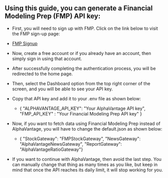 ## Using this guide, you can generate a Financial Modeling Prep (FMP) API key:

* First, you will need to sign up with FMP. Click on the link below to visit the FMP sign-up page:
* [FMP Signup](https://site.financialmodelingprep.com/register)

* Now, create a free account or if you already have an account, then simply sign in using that account.

* After successfully completing the authentication process, you will be redirected to the home page.

* Then, select the Dashboard option from the top right corner of the screen, and you will be able to see your API key.

* Copy that API key and add it to your .env file as shown below:
    * {
        "ALPHAVANTAGE_API_KEY": "Your AlphaVantage API key",
        "FMP_API_KEY" : "Your Financial Modeling Prep API key"
    }

* Now, if you want to fetch data using Financial Modeling Prep instead of AlphaVantage, you will have to change the default.json as shown below:
    * { "StockGateway": "FMPStockGateway", "NewsGateway": "AlphaVantageNewsGateway", "ReportGateway": "AlphaVantageRatioGateway"}

* If you want to continue with AlphaVantage, then avoid the last step. You can manually change that thing as many times as you like, but keep in mind that once the API reaches its daily limit, it will stop working for you.
